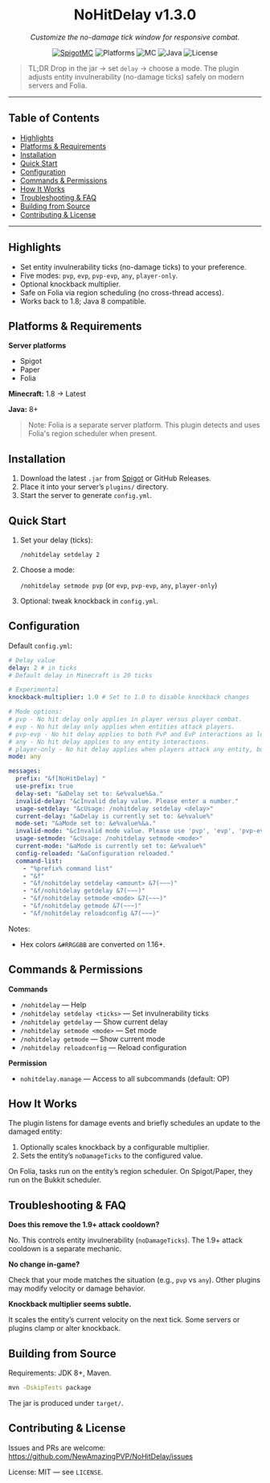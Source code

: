 <div align="center">

# **NoHitDelay v1.3.0**

*Customize the no-damage tick window for responsive combat.*

[![SpigotMC](https://img.shields.io/badge/SpigotMC-Resource-orange)](https://www.spigotmc.org/resources/customizablenohitdelay.109763/)
![Platforms](https://img.shields.io/badge/Platforms-Spigot%20%7C%20Paper%20%7C%20Folia-5A67D8)
![MC](https://img.shields.io/badge/Minecraft-1.8%E2%86%92Latest-2EA043)
![Java](https://img.shields.io/badge/Java-8%2B-1F6FEB)
![License](https://img.shields.io/badge/License-MIT-0E8A16)

</div>

> TL;DR
> Drop in the jar → set `delay` → choose a mode. The plugin adjusts entity invulnerability (no-damage ticks) safely on modern servers and Folia.

---

## Table of Contents

* [Highlights](#highlights)
* [Platforms & Requirements](#platforms--requirements)
* [Installation](#installation)
* [Quick Start](#quick-start)
* [Configuration](#configuration)
* [Commands & Permissions](#commands--permissions)
* [How It Works](#how-it-works)
* [Troubleshooting & FAQ](#troubleshooting--faq)
* [Building from Source](#building-from-source)
* [Contributing & License](#contributing--license)

---

## Highlights

* Set entity invulnerability ticks (no-damage ticks) to your preference.
* Five modes: `pvp`, `evp`, `pvp-evp`, `any`, `player-only`.
* Optional knockback multiplier.
* Safe on Folia via region scheduling (no cross-thread access).
* Works back to 1.8; Java 8 compatible.

## Platforms & Requirements

**Server platforms**

* Spigot
* Paper
* Folia

**Minecraft:** 1.8 → Latest

**Java:** 8+

> Note: Folia is a separate server platform. This plugin detects and uses Folia's region scheduler when present.

## Installation

1. Download the latest `.jar` from [Spigot](https://www.spigotmc.org/resources/customizablenohitdelay.109763/) or GitHub Releases.
2. Place it into your server’s `plugins/` directory.
3. Start the server to generate `config.yml`.

## Quick Start

1. Set your delay (ticks):

   `/nohitdelay setdelay 2`

2. Choose a mode:

   `/nohitdelay setmode pvp` (or `evp`, `pvp-evp`, `any`, `player-only`)

3. Optional: tweak knockback in `config.yml`.

## Configuration

Default `config.yml`:

```yaml
# Delay value
delay: 2 # in ticks
# Default delay in Minecraft is 20 ticks

# Experimental
knockback-multiplier: 1.0 # Set to 1.0 to disable knockback changes

# Mode options:
# pvp - No hit delay only applies in player versus player combat.
# evp - No hit delay only applies when entities attack players.
# pvp-evp - No hit delay applies to both PvP and EvP interactions as long as a player is involved.
# any - No hit delay applies to any entity interactions.
# player-only - No hit delay applies when players attack any entity, but entities do not have no hit delay when attacking.
mode: any

messages:
  prefix: "&f[NoHitDelay] "
  use-prefix: true
  delay-set: "&aDelay set to: &e%value%&a."
  invalid-delay: "&cInvalid delay value. Please enter a number."
  usage-setdelay: "&cUsage: /nohitdelay setdelay <delay>"
  current-delay: "&aDelay is currently set to: &e%value%"
  mode-set: "&aMode set to: &e%value%&a."
  invalid-mode: "&cInvalid mode value. Please use 'pvp', 'evp', 'pvp-evp', 'any', or 'player-only'."
  usage-setmode: "&cUsage: /nohitdelay setmode <mode>"
  current-mode: "&aMode is currently set to: &e%value%"
  config-reloaded: "&aConfiguration reloaded."
  command-list:
    - "%prefix% command list"
    - "&f"
    - "&f/nohitdelay setdelay <amount> &7(~~~)"
    - "&f/nohitdelay getdelay &7(~~~)"
    - "&f/nohitdelay setmode <mode> &7(~~~)"
    - "&f/nohitdelay getmode &7(~~~)"
    - "&f/nohitdelay reloadconfig &7(~~~)"
```

Notes:

* Hex colors `&#RRGGBB` are converted on 1.16+.

## Commands & Permissions

**Commands**

* `/nohitdelay` — Help
* `/nohitdelay setdelay <ticks>` — Set invulnerability ticks
* `/nohitdelay getdelay` — Show current delay
* `/nohitdelay setmode <mode>` — Set mode
* `/nohitdelay getmode` — Show current mode
* `/nohitdelay reloadconfig` — Reload configuration

**Permission**

* `nohitdelay.manage` — Access to all subcommands (default: OP)

## How It Works

The plugin listens for damage events and briefly schedules an update to the damaged entity:

1. Optionally scales knockback by a configurable multiplier.
2. Sets the entity’s `noDamageTicks` to the configured value.

On Folia, tasks run on the entity’s region scheduler. On Spigot/Paper, they run on the Bukkit scheduler.

## Troubleshooting & FAQ

**Does this remove the 1.9+ attack cooldown?**

No. This controls entity invulnerability (`noDamageTicks`). The 1.9+ attack cooldown is a separate mechanic.

**No change in-game?**

Check that your mode matches the situation (e.g., `pvp` vs `any`). Other plugins may modify velocity or damage behavior.

**Knockback multiplier seems subtle.**

It scales the entity’s current velocity on the next tick. Some servers or plugins clamp or alter knockback.

## Building from Source

Requirements: JDK 8+, Maven.

```bash
mvn -DskipTests package
```

The jar is produced under `target/`.

## Contributing & License

Issues and PRs are welcome: https://github.com/NewAmazingPVP/NoHitDelay/issues

License: MIT — see `LICENSE`.
